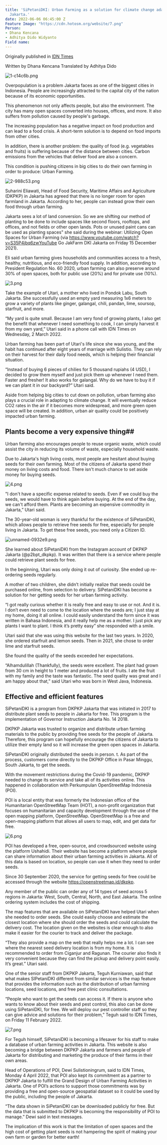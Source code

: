 ```yaml
---
title: 'SiPetaniDKI: Urban Farming as a solution for climate change adaptation in
  Jakarta.'
date: 2022-06-06 06:45:00 Z
Feature Image: "https://cdn.hotosm.org/website/7.png"
Person:
- Dhana Kencana
- Adhitya Dido Widyanto
Field name: 
---
```


Originally published in [IDN Times](https://jateng.idntimes.com/news/indonesia/dhana-kencana-1/sipetani-solusi-urban-farming-dan-adaptasi-perubahan-iklim-warga-dki/full)

Written by Dhana Kencana
Translated by Adhitya Dido

![1-c14c6b.png](https://cdn.hotosm.org/website/1-c14c6b.png)

Overpopulation is a problem Jakarta faces as one of the biggest cities in Indonesia. People are increasingly attracted to the capital city of the nation because of its economic opportunities.

This phenomenon not only affects people, but also the environment. The city has many open spaces converted into houses, offices, and more. It also suffers from pollution caused by people's garbage.

The increasing population has a negative impact on food production and can lead to a food crisis. A short-term solution is to depend on food imports from other cities.

In addition, there is another problem: the quality of food (e.g. vegetables and fruits) is suffering because of the distance between cities. Carbon emissions from the vehicles that deliver food are also a concern.

This condition is pushing citizens in big cities to do their own farming in order to produce: Urban Farming. 

![2-988c53.png](https://cdn.hotosm.org/website/2-988c53.png)

Suharini Eliawati, Head of Food Security, Maritime Affairs and Agriculture (DKPKP) in Jakarta has agreed that there is no longer room for open farmland in Jakarta. According to her, people can instead grow their own food through urban farming.

Jakarta sees a lot of land conversion. So we are shifting our method of planting to be done to include spaces like second floors, rooftops, and offices, and not fields or other open lands. Pots or unused paint cans can be used as planting spaces" she said during the webinar: Utilizing Open Spaces for Urban Farming (via https://www.youtube.com/watch?v=S35P4jbq6zwYouTube Go JakFarm DKI Jakarta on Friday 15 December 2021).

Eli said urban farming gives households and communities access to a fresh, healthy, nutritious, and eco-friendly food supply. In addition, according to President Regulation No. 60 2020, urban farming can also preserve around 30% of open spaces, both for public use (20%) and for private use (10%).

![3.png](https://cdn.hotosm.org/website/3.png)

Take the example of Utari, a mother who lived in Pondok Labu, South Jakarta. She successfully used an empty yard measuring 1x6 meters to grow a variety of plants like ginger, galangal, chili, pandan, lime, soursop, starfruit, and more.

“My yard is quite small. Because I am very fond of growing plants, I also get the benefit that whenever I need something to cook, I can simply harvest it from my own yard,” Utari said in a phone call with IDN Times on Wednesday, 2 March 2022.

Urban farming has been part of Utari's life since she was young, and the habit has continued after eight years of marriage with Sulistio. They can rely on their harvest for their daily food needs, which is helping their financial situation.

“Instead of buying 6 pieces of chilies for 5 thousand rupiahs (4 USD), I decided to grow them myself and just pick them up whenever I need them. Faster and fresher! It also works for galangal. Why do we have to buy it if we can plant it in our backyard?” Utari said. 

Aside from helping big cities to cut down on pollution, urban farming also plays a crucial role in adapting to climate change. It will eventually reduce CO2 rates in the air if it becomes more widespread, and more green open space will be created. In addition, urban air quality could be positively impacted urban farming.  

## **Plants become a very expensive thing**## 

Urban farming also encourages people to reuse organic waste, which could assist the city in reducing its volume of waste, especially household waste.

Due to Jakarta's high living costs, most people are hesitant about buying seeds for their own farming. Most of the citizens of Jakarta spend their money on living costs and food. There isn't much chance to set aside money for buying seeds. 

![4.png](https://cdn.hotosm.org/website/4.png)

"I don't have a specific expense related to seeds. Even if we could buy the seeds, we would have to think again before buying. At the end of the day, we can't afford them. Plants are becoming an expensive commodity in Jakarta,” Utari said. 

The 30-year-old woman is very thankful for the existence of SiPetaniDKI, which allows people to retrieve free seeds for free, especially for people living in Jakarta. To get these free seeds, you need only a Citizen ID. 

![unnamed-0932e9.png](https://cdn.hotosm.org/website/unnamed-0932e9.png)

She learned about SiPetaniDKI from the Instagram account of DKPKP Jakarta (@p2bpt_dkpkp). It was written that there is a service where people could retrieve plant seeds for free. 

In the beginning, Utari was only doing it out of curiosity. She ended up re-ordering seeds regularly. 

A mother of two children, she didn’t initially realize that seeds could be purchased online, from selection to delivery. SiPetaniDKI has become a solution for her getting seeds for her urban farming activity. 

“I got really curious whether it is really free and easy to use or not. And it is. I don’t even need to come to the location where the seeds are; I just stay at my home, doing it all online. I could easily understand the form since it was written in Bahasa Indonesia, and it really help me as a mother. I just pick any plants I want to plant. I think it’s pretty easy” she responded with a smile. 


Utari said that she was using this website for the last two years. In 2020, she ordered starfruit and lemon seeds. Then in 2021, she chose to order lime and starfruit seeds. 

She found the quality of the seeds exceeded her expectations. 

“Alhamdulillah (Thankfully), the seeds were excellent. The plant had grown from 30 cm in height to 1 meter and produced a lot of fruits. I ate the fruit with my family and the taste was fantastic. The seed quality was great and I am happy about that,” said Utari who was born in West Java, Indonesia.
 
## Effective and efficient features
 
SiPetaniDKI is a program from DKPKP Jakarta that was initiated in 2017 to distribute plant seeds to people in Jakarta for free. This program is the implementation of Governor Instruction Jakarta No. 14 2018. 

DKPKP Jakarta was trusted to organize and distribute urban farming materials to the public by providing free seeds for the people of Jakarta. Therefore, this program can hopefully encourage the citizens of Jakarta to utilize their empty land so it will increase the green open spaces in Jakarta. 

SiPetaniDKI originally distributed the seeds in person. t. As part of the process, customers come directly to the DKPKP Office in Pasar Minggu, South Jakarta, to get the seeds. 

With the movement restrictions during the Covid-19 pandemic, DKPKP needed to change its service and take all of its activities online. This happened in collaboration with Perkumpulan OpenStreetMap Indonesia (POI). 

POI is a local entity that was formerly the Indonesian office of the Humanitarian OpenStreetMap Team (HOT), a non-profit organization that focuses on humanitarian and capacity development through the use of the open mapping platform, OpenStreetMap. OpenStreetMap is a free and open-mapping platform that allows all users to map, edit, and get data for free. 

![6.png](https://cdn.hotosm.org/website/6.png)

POI has developed a free, open-source, and crowdsourced website using the platform Ushahidi. Their website has become a platform where people can share information about their urban farming activities in Jakarta. All of this data is based on location, so people can use it when they need to order seeds. 

Since 30 September 2020, the service for getting seeds for free could be accessed through the website https://openstreetmap.id/dkpkp. 

Any member of the public can order any of 14 types of seed across 5 regions in Jakarta: West, South, Central, North, and East Jakarta. The online ordering system includes the cost of shipping.

The map features that are available on SiPetaniDKI have helped Utari when she needed to order seeds. She could easily choose and estimate the closest location where she should order the seeds and could calculate the delivery cost. The location given on the websites is clear enough to also make it easier for the courier to track and deliver the package. 

“They also provide a map on the web that really helps me a lot. I can see where the nearest seed delivery location is from my home. It is recommended to order from Ciganjur and Ragunan. The courier also finds it very convenient because they can find the pickup and delivery point easily. It’s great.” Utari said.

One of the senior staff from DKPKP Jakarta, Teguh Kurniawan, said that what makes SIPetaniDKI different from similar services is the map feature that provides the information such as the distribution of urban farming locations, seed locations, and free pest clinic consultations. 

“People who want to get the seeds can access it. If there is anyone who wants to know about their seeds and pest control, this also can be done using SiPetaniDKI, for free. We will deploy our pest controller staff so they can give advice and solutions for their problem,” Teguh said to IDN Times, on Friday 11 February 2022. 

![7.png](https://cdn.hotosm.org/website/7.png)

For Teguh himself, SiPetaniDKI is becoming a lifesaver for his staff to make a database of urban farming activities in Jakarta. This website is also becoming a bridge between DKPKP Jakarta and farmers and people of Jakarta for distributing and marketing the produce of their farms in their own areas. 

Head of Operations of POI, Dewi Sulistioningrum, said to IDN Times, Monday 4 April 2022, that POI also kept its commitment as a partner to DKPKP Jakarta to fulfill the Grand Design of Urban Farming Activities in Jakarta. One of POI’s actions to support those commitments was by providing a free and open-source geospatial dataset so it could be used by the public, including the people of Jakarta. 

“The data shown in SiPetaniDKI can be downloaded publicly for free. But the data that is submitted to DKPKP is becoming the responsibility of POI to manage.” Dewi said in text messages. 

The implication of this work is that the limitation of open spaces and the high cost of getting plant seeds is not hampering the spirit of making your own farm or garden for better earth!
